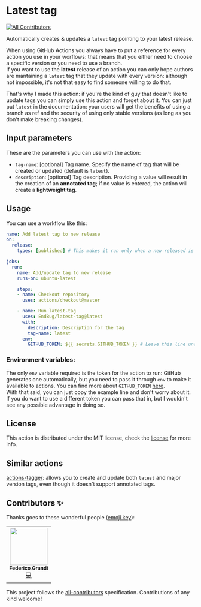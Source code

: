 # Latest tag
<!-- ALL-CONTRIBUTORS-BADGE:START - Do not remove or modify this section -->
[![All Contributors](https://img.shields.io/badge/all_contributors-1-orange.svg?style=flat-square)](#contributors-)
<!-- ALL-CONTRIBUTORS-BADGE:END -->

Automatically creates & updates a `latest` tag pointing to your latest release.

When using GitHub Actions you always have to put a reference for every action you use in your worflows: that means that you either need to choose a specific version or you need to use a branch.  
If you want to use the **latest** release of an action you can only hope authors are mantaining a `latest` tag that they update with every version: although not impossible, it's not that easy to find someone willing to do that.

That's why I made this action: if you're the kind of guy that doesn't like to update tags you can simply use this action and forget about it. You can just put `latest` in the documentation: your users will get the benefits of using a branch as ref and the security of using only stable versions (as long as you don't make breaking changes).

## Input parameters

These are the parameters you can use with the action:

- `tag-name`: [optional] Tag name. Specify the name of tag that will be created or updated (default is `latest`).
- `description`: [optional] Tag description. Providing a value will result in the creation of an **annotated tag**; if no value is entered, the action will create a **lightweight tag**.

## Usage

You can use a workflow like this:

```yaml
name: Add latest tag to new release
on:
  release:
    types: [published] # This makes it run only when a new released is published

jobs: 
  run:
    name: Add/update tag to new release
    runs-on: ubuntu-latest

    steps: 
    - name: Checkout repository
      uses: actions/checkout@master

    - name: Run latest-tag
      uses: EndBug/latest-tag@latest
      with:
        description: Description for the tag
        tag-name: latest
      env:
        GITHUB_TOKEN: ${{ secrets.GITHUB_TOKEN }} # Leave this line unchanged
```

### Environment variables:

The only `env` variable required is the token for the action to run: GitHub generates one automatically, but you need to pass it through `env` to make it available to actions. You can find more about `GITHUB_TOKEN` [here](https://help.github.com/en/articles/virtual-environments-for-github-actions#github_token-secret).  
With that said, you can just copy the example line and don't worry about it. If you do want to use a different token you can pass that in, but I wouldn't see any possible advantage in doing so.

## License

This action is distributed under the MIT license, check the [license](LICENSE) for more info.

## Similar actions

[actions-tagger](https://github.com/marketplace/actions/actions-tagger): allows you to create and update both `latest` and major version tags, even though it doesn't support annotated tags.

## Contributors ✨

Thanks goes to these wonderful people ([emoji key](https://allcontributors.org/docs/en/emoji-key)):

<!-- ALL-CONTRIBUTORS-LIST:START - Do not remove or modify this section -->
<!-- prettier-ignore-start -->
<!-- markdownlint-disable -->
<table>
  <tr>
    <td align="center"><a href="https://github.com/EndBug"><img src="https://avatars1.githubusercontent.com/u/26386270?v=4?s=100" width="100px;" alt=""/><br /><sub><b>Federico Grandi</b></sub></a><br /><a href="https://github.com/EndBug/latest-tag/commits?author=EndBug" title="Code">💻</a></td>
  </tr>
</table>

<!-- markdownlint-restore -->
<!-- prettier-ignore-end -->

<!-- ALL-CONTRIBUTORS-LIST:END -->

This project follows the [all-contributors](https://github.com/all-contributors/all-contributors) specification. Contributions of any kind welcome!